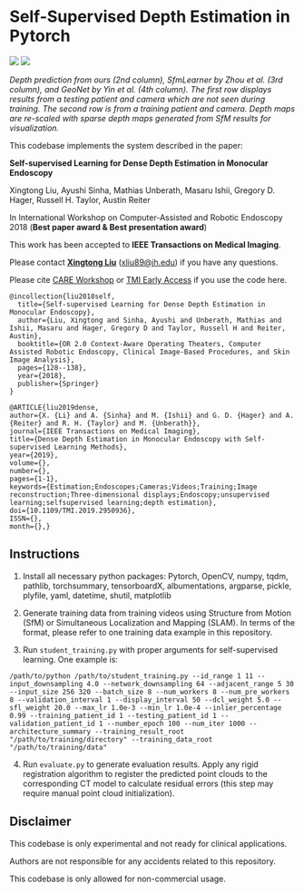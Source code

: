 # Self-Supervised Depth Estimation in Pytorch


![](clip_1.gif) ![](clip_2.gif)

*Depth prediction from ours (2nd column), SfmLearner by Zhou et al. (3rd column), and GeoNet by Yin et al. (4th column). The first row displays results from a testing patient and camera which are not seen during training. The second row is from a training patient and camera. Depth maps are re-scaled with sparse depth maps generated from SfM results for visualization.*


This codebase implements the system described in the paper:

**Self-supervised Learning for Dense Depth Estimation in Monocular Endoscopy**

Xingtong Liu, Ayushi Sinha, Mathias Unberath, Masaru Ishii, Gregory D. Hager, Russell H. Taylor, Austin Reiter

In International Workshop on Computer-Assisted and Robotic Endoscopy 2018 (**Best paper award & Best presentation award**)

This work has been accepted to **IEEE Transactions on Medical Imaging**.

Please contact [**Xingtong Liu**](http://www.cs.jhu.edu/~xingtongl/) (xliu89@jh.edu) if you have any questions.

Please cite [CARE Workshop](https://link.springer.com/chapter/10.1007/978-3-030-01201-4_15) or [TMI Early Access](https://ieeexplore.ieee.org/abstract/document/8889760) if you use the code here.
```
@incollection{liu2018self,
  title={Self-supervised Learning for Dense Depth Estimation in Monocular Endoscopy},
  author={Liu, Xingtong and Sinha, Ayushi and Unberath, Mathias and Ishii, Masaru and Hager, Gregory D and Taylor, Russell H and Reiter, Austin},
  booktitle={OR 2.0 Context-Aware Operating Theaters, Computer Assisted Robotic Endoscopy, Clinical Image-Based Procedures, and Skin Image Analysis},
  pages={128--138},
  year={2018},
  publisher={Springer}
}
```
```
@ARTICLE{liu2019dense,
author={X. {Li} and A. {Sinha} and M. {Ishii} and G. D. {Hager} and A. {Reiter} and R. H. {Taylor} and M. {Unberath}},
journal={IEEE Transactions on Medical Imaging},
title={Dense Depth Estimation in Monocular Endoscopy with Self-supervised Learning Methods},
year={2019},
volume={},
number={},
pages={1-1},
keywords={Estimation;Endoscopes;Cameras;Videos;Training;Image reconstruction;Three-dimensional displays;Endoscopy;unsupervised learning;selfsupervised learning;depth estimation},
doi={10.1109/TMI.2019.2950936},
ISSN={},
month={},}
```
## Instructions

1. Install all necessary python packages: Pytorch, OpenCV, numpy, tqdm, pathlib, torchsummary, tensorboardX, albumentations, argparse, pickle, plyfile, yaml, datetime, shutil, matplotlib

2. Generate training data from training videos using Structure from Motion (SfM) or Simultaneous Localization and Mapping (SLAM). In terms of the format, please refer to one training data example in this repository.

3. Run ```student_training.py``` with proper arguments for self-supervised learning. One example is:
```
/path/to/python /path/to/student_training.py --id_range 1 11 --input_downsampling 4.0 --network_downsampling 64 --adjacent_range 5 30 --input_size 256 320 --batch_size 8 --num_workers 8 --num_pre_workers 8 --validation_interval 1 --display_interval 50 --dcl_weight 5.0 --sfl_weight 20.0 --max_lr 1.0e-3 --min_lr 1.0e-4 --inlier_percentage 0.99 --training_patient_id 1 --testing_patient_id 1 --validation_patient_id 1 --number_epoch 100 --num_iter 1000 --architecture_summary --training_result_root "/path/to/training/directory" --training_data_root "/path/to/training/data"
```

4. Run ```evaluate.py``` to generate evaluation results. Apply any rigid registration algorithm to register the predicted point clouds to the corresponding CT model to calculate residual errors (this step may require manual point cloud initialization).


## Disclaimer

This codebase is only experimental and not ready for clinical applications.

Authors are not responsible for any accidents related to this repository.

This codebase is only allowed for non-commercial usage.

